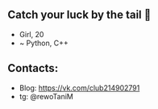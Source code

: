 ## Catch your luck by the tail 🌠
- Girl, 20
- ~ Python, C++
## Contacts:
- Blog: https://vk.com/club214902791
- tg: @rewoTaniM

<!--
**MinaTower/MinaTower** is a ✨ _special_ ✨ repository because its `README.md` (this file) appears on your GitHub profile.

Here are some ideas to get you started:

- 🔭 I’m currently working on ...
- 🌱 I’m currently learning ...
- 👯 I’m looking to collaborate on ...
- 🤔 I’m looking for help with ...
- 💬 Ask me about ...
- 📫 How to reach me: ...
- 😄 Pronouns: ...
- ⚡ Fun fact: ...
-->
